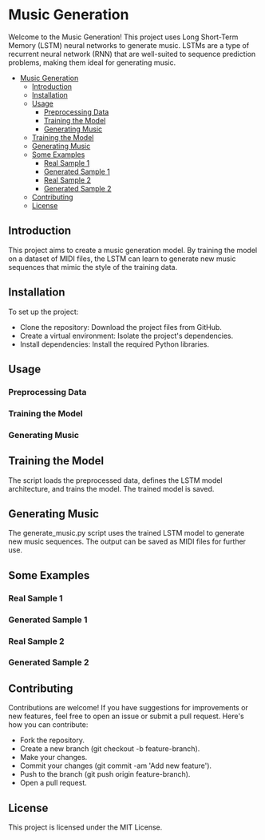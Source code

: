 # Music Generation
Welcome to the Music Generation! This project uses Long Short-Term Memory (LSTM) neural networks to generate music. LSTMs are a type of recurrent neural network (RNN) that are well-suited to sequence prediction problems, making them ideal for generating music.

- [Music Generation](#music-generation)
  - [Introduction](#introduction)
  - [Installation](#installation)
  - [Usage](#usage)
    - [Preprocessing Data](#preprocessing-data)
    - [Training the Model](#training-the-model)
    - [Generating Music](#generating-music)
  - [Training the Model](#training-the-model-1)
  - [Generating Music](#generating-music-1)
  - [Some Examples](#some-examples)
    - [Real Sample 1](#real-sample-1)
    - [Generated Sample 1](#generated-sample-1)
    - [Real Sample 2](#real-sample-2)
    - [Generated Sample 2](#generated-sample-2)
  - [Contributing](#contributing)
  - [License](#license)


## Introduction
This project aims to create a music generation model. By training the model on a dataset of MIDI files, the LSTM can learn to generate new music sequences that mimic the style of the training data.

## Installation
To set up the project:

* Clone the repository: Download the project files from GitHub.
* Create a virtual environment: Isolate the project's dependencies.
* Install dependencies: Install the required Python libraries.
## Usage
### Preprocessing Data

### Training the Model

### Generating Music

## Training the Model
The script loads the preprocessed data, defines the LSTM model architecture, and trains the model. The trained model is saved.

## Generating Music
The generate_music.py script uses the trained LSTM model to generate new music sequences. The output can be saved as MIDI files for further use.

## Some Examples
### Real Sample 1


### Generated Sample 1


### Real Sample 2


### Generated Sample 2

## Contributing
Contributions are welcome! If you have suggestions for improvements or new features, feel free to open an issue or submit a pull request. Here's how you can contribute:

* Fork the repository.
* Create a new branch (git checkout -b feature-branch).
* Make your changes.
* Commit your changes (git commit -am 'Add new feature').
* Push to the branch (git push origin feature-branch).
* Open a pull request.
## License
This project is licensed under the MIT License.

